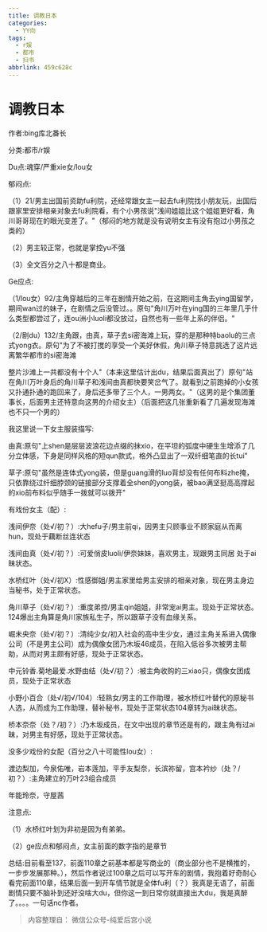 ```yaml
---
title: 调教日本
categories:
  - YY向
tags:
  - r娱
  - 都市
  - 扫书
abbrlink: 459c628c
---
```

# 调教日本
作者:bing库北番长

分类:都市/r娱

Du点:魂穿/严重xie女/lou女

郁闷点:

（1）21/男主出国前资助fu利院，还经常跟女主一起去fu利院找小朋友玩，出国后跟家里安排相亲对象去fu利院看，有个小男孩说"浅间姐姐比这个姐姐更好看，角川哥哥现在的眼光变差了。"（郁闷的地方就是没有说明女主有没有抱过小男孩之类的）

（2）男主较正常，也就是掌控yu不强

（3）全文百分之八十都是商业。

Ge应点:

（1/lou女）92/主角穿越后的三年在剧情开始之前，在这期间主角去ying国留学，期间wan过的妹子，在剧情之后没管过。。原句"角川万叶在ying国的三年里几乎什么类型都尝过了，连ou洲小luoli都没放过，自然也有一些年上系的伴侣。"

（2/剧du）132/主角跟，由真，草子去si密海滩上玩，穿的是那种特baolu的三点式yong衣。原句"为了不被打搅的享受一个美好休假，角川草子特意挑选了这片远离繁华都市的si密海滩

整片沙滩上一共都没有十个人"（本来这里估计出du，结果后面真出了）原句"站在角川万叶身后的角川草子和浅间由真都快要笑岔气了。就看到之前跑掉的小女孩又扑通扑通的跑回来了，身后还多带了三个人，一男两女。"（这男的是个集团董事长，后面男主还特意向这男的介绍女主）（后面把这几张重新看了几遍发现海滩也不只一个男的）

我这里说一下女主服装描写:

由真:原句"上shen是层层波浪花边点缀的抹xio，在平坦的弧度中硬生生增添了几分立体感，下身是同样风格的短qun款式，格外凸显出了一双纤细笔直的长tui"

草子:原句"虽然是连体式yong装，但是guang滑的luo背却没有任何布料zhe掩，只依靠绕过纤细脖颈的链接部分支撑着全shen的yong装，被bao满坚挺高高撑起的xio前布料似乎随手一拨就可以拨开"

有戏份女主（配）:

浅间伊奈（处√/初？）:大hefu子/男主前qi，因男主只顾事业不顾家庭从而离hun，现处于藕断丝连状态

浅间由真（处√/初？）:可爱俏皮luoli/伊奈妹妹，喜欢男主，现跟男主同居
处于ai昧状态。

水桥红叶（处√/初X）:性感御姐/男主家里给男主安排的相亲对象，现在男主身边当秘书，处于正常状态。

角川草子（处√/初？）:重度弟控/男主qin姐姐，非常宠ai男主。现处于正常状态。124爆出主角算是角川家族私生子，所以跟草子没有血缘关系。

崛未央奈（处√/初？）:清纯少女/初入社会的高中生少女，通过主角关系进入偶像公司（不是男主公司）成为偶像女团乃木坂46成员，在陷入低谷多次被男主帮助，从而对男主颇有好感，现处于正常状态。

中元铃香.菊地最爱.水野由结（处√/初？）:被主角收购的三xiao只，偶像女团成员，现处于正常状态

小野小百合（处√/初√/104）:轻熟女/男主的工作助理，被水桥红叶替代的原秘书人选，从而成为工作助理，替补秘书，现处于正常状态104章转为ai昧状态。

桥本奈奈（处？/初？）:乃木坂成员，在文中出现的章节还是有的，跟主角有过ai昧，对男主有好感，现处于正常状态。

没多少戏份的女配（百分之八十可能性lou女）:

渡边梨加，今泉佑唯，岩本莲加，平手友梨奈，长滨祢留，宫本衿纱（处？/初？）:主角建立的万叶23组合成员

年能玲奈，守屋茜

注意点:

（1）水桥红叶划为非初是因为有弟弟。

（2）ge应点和郁闷点，女主前面的数字指的是章节

总结:目前看至137，前面110章之前基本都是写商业的（商业部分也不是横推的，一步步发展那种。），然后作者说过100章之后可以写开车的剧情，我抱着好奇耐心看完前面110章，结果后面一到开车情节就是全体fu利（？）我真是无语了，前面剧情只要不脑补到还好没啥大du，但你这一到日常你就直接出大du，我是真醉了。。。。一句话nc作者。


> 内容整理自： 微信公众号-纯爱后宫小说